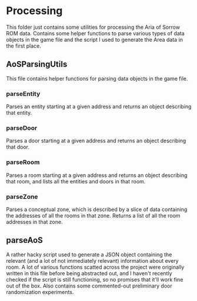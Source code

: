 # Processing
This folder just contains some utilities for processing the Aria of Sorrow ROM data. Contains some helper functions to parse various types of data objects in the game file and the script I used to generate the Area data in the first place.

## AoSParsingUtils
This file contains helper functions for parsing data objects in the game file.

### parseEntity
Parses an entity starting at a given address and returns an object describing that entity.

### parseDoor
Parses a door starting at a given address and returns an object describing that door.

### parseRoom
Parses a room starting at a given address and returns an object describing that room, and lists all the entities and doors in that room.

### parseZone
Parses a conceptual zone, which is described by a slice of data containing the addresses of all the rooms in that zone. Returns a list of all the room addresses in that zone.

## parseAoS
A rather hacky script used to generate a JSON object containing the relevant (and a lot of not immediately relevant) information about every room. A lot of various functions scatted across the project were originally written in this file before being abstracted out, and I haven't recently checked if the script is still functioning, so no promises that it'll work fine out of the box. Also contains some commented-out preliminary door randomization experiments.
